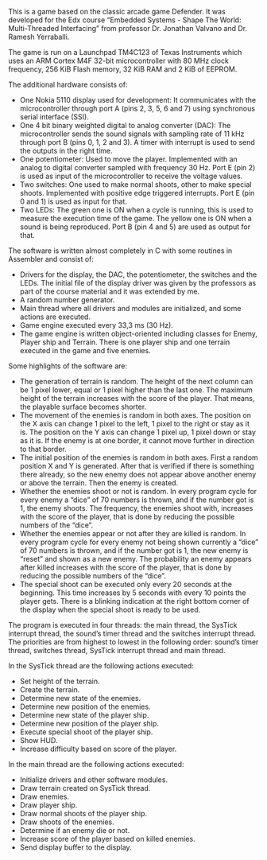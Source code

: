 This is a game based on the classic arcade game Defender. It was developed for the Edx course “Embedded Systems - Shape The World: Multi-Threaded Interfacing” from professor Dr. Jonathan Valvano and Dr. Ramesh Yerraballi.

The game is run on a Launchpad TM4C123 of Texas Instruments which uses an ARM Cortex M4F 32-bit microcontroller with 80 MHz clock frequency, 256 KiB Flash memory, 32 KiB RAM and 2 KiB of EEPROM.

The additional hardware consists of: 
-	One Nokia 5110 display used for development: It communicates with the microcontroller through port A (pins 2, 3, 5, 6 and 7) using synchronous serial interface (SSI).
-	One 4 bit binary weighted digital to analog converter (DAC): The microcontroller sends the sound signals with sampling rate of 11 kHz through port B (pins 0, 1, 2 and 3). A timer with interrupt is used to send the outputs in the right time.
-	One potentiometer: Used to move the player. Implemented with an analog to digital converter sampled with frequency 30 Hz. Port E (pin 2) is used as input of the microcontroller to receive the voltage values.
-	Two switches: One used to make normal shoots, other to make special shoots. Implemented with positive edge triggered interrupts. Port E (pin 0 and 1) is used as input for that. 
-	Two LEDs: The green one is ON when a cycle is running, this is used to measure the execution time of the game. The yellow one is ON when a sound is being reproduced. Port B (pin 4 and 5) are used as output for that.

The software is written almost completely in C with some routines in Assembler and consist of:
-	Drivers for the display, the DAC, the potentiometer, the switches and the LEDs. The initial file of the display driver was given by the professors as part of the course material and it was extended by me.
-	A random number generator.
-	Main thread where all drivers and modules are initialized, and some actions are executed.
-	Game engine executed every 33,3 ms (30 Hz). 
-	The game engine is written object-oriented including classes for Enemy, Player ship and Terrain. There is one player ship and one terrain executed in the game and five enemies. 

Some highlights of the software are:
-	The generation of terrain is random. The height of the next column can be 1 pixel lower, equal or 1 pixel higher than the last one. The maximum height of the terrain increases with the score of the player. That means, the playable surface becomes shorter.
-	The movement of the enemies is random in both axes. The position on the X axis can change 1 pixel to the left, 1 pixel to the right or stay as it is. The position on the Y axis can change 1 pixel up, 1 pixel down or stay as it is. If the enemy is at one border, it cannot move further in direction to that border.
-	The initial position of the enemies is random in both axes. First a random position X and Y is generated. After that is verified if there is something there already, so the new enemy does not appear above another enemy or above the terrain. Then the enemy is created.
-	Whether the enemies shoot or not is random. In every program cycle for every enemy a “dice” of 70 numbers is thrown, and if the number got is 1, the enemy shoots. The frequency, the enemies shoot with, increases with the score of the player, that is done by reducing the possible numbers of the “dice”.
-	Whether the enemies appear or not after they are killed is random. In every program cycle for every enemy not being shown currently a “dice” of 70 numbers is thrown, and if the number got is 1, the new enemy is “reset” and shown as a new enemy. The probability an enemy appears after killed increases with the score of the player, that is done by reducing the possible numbers of the “dice”.
-	The special shoot can be executed only every 20 seconds at the beginning. This time increases by 5 seconds with every 10 points the player gets. There is a blinking indication at the right bottom corner of the display when the special shoot is ready to be used.

The program is executed in four threads: the main thread, the SysTick interrupt thread, the sound’s timer thread and the switches interrupt thread. The priorities are from highest to lowest in the following order: sound’s timer thread, switches thread, SysTick interrupt thread and main thread.

In the SysTick thread are the following actions executed:
-	Set height of the terrain.
-	Create the terrain.
-	Determine new state of the enemies.
-	Determine new position of the enemies.
-	Determine new state of the player ship.
-	Determine new position of the player ship.
-	Execute special shoot of the player ship.
-	Show HUD.
-	Increase difficulty based on score of the player.

In the main thread are the following actions executed:
-	Initialize drivers and other software modules.
-	Draw terrain created on SysTick thread.
-	Draw enemies.
-	Draw player ship.
-	Draw normal shoots of the player ship.
-	Draw shoots of the enemies.
-	Determine if an enemy die or not.
-	Increase score of the player based on killed enemies. 
-	Send display buffer to the display.

